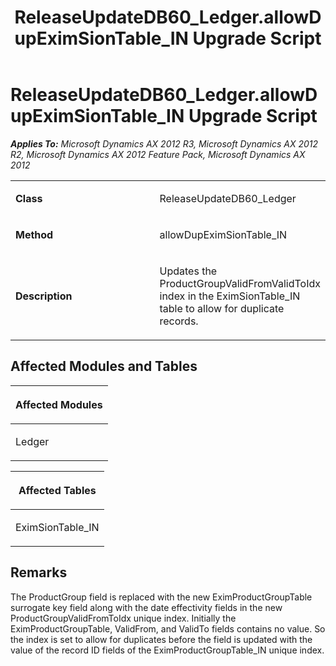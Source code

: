﻿---
title: ReleaseUpdateDB60_Ledger.allowDupEximSionTable_IN Upgrade Script
TOCTitle: ReleaseUpdateDB60_Ledger.allowDupEximSionTable_IN Upgrade Script
ms:assetid: 753a12d6-e17e-1114-ec48-f13854b52419
ms:mtpsurl: https://msdn.microsoft.com/en-us/library/JJ719310(v=AX.60)
ms:contentKeyID: 49709102
ms.date: 05/18/2015
mtps_version: v=AX.60
---

# ReleaseUpdateDB60\_Ledger.allowDupEximSionTable\_IN Upgrade Script 


_**Applies To:** Microsoft Dynamics AX 2012 R3, Microsoft Dynamics AX 2012 R2, Microsoft Dynamics AX 2012 Feature Pack, Microsoft Dynamics AX 2012_

<table>
<colgroup>
<col style="width: 50%" />
<col style="width: 50%" />
</colgroup>
<tbody>
<tr class="odd">
<td><p><strong>Class</strong></p></td>
<td><p>ReleaseUpdateDB60_Ledger</p></td>
</tr>
<tr class="even">
<td><p><strong>Method</strong></p></td>
<td><p>allowDupEximSionTable_IN</p></td>
</tr>
<tr class="odd">
<td><p><strong>Description</strong></p></td>
<td><p>Updates the ProductGroupValidFromValidToIdx index in the EximSionTable_IN table to allow for duplicate records.</p></td>
</tr>
</tbody>
</table>


## Affected Modules and Tables

<table>
<colgroup>
<col style="width: 100%" />
</colgroup>
<thead>
<tr class="header">
<th><p>Affected Modules</p></th>
</tr>
</thead>
<tbody>
<tr class="odd">
<td><p>Ledger</p></td>
</tr>
</tbody>
</table>


<table>
<colgroup>
<col style="width: 100%" />
</colgroup>
<thead>
<tr class="header">
<th><p>Affected Tables</p></th>
</tr>
</thead>
<tbody>
<tr class="odd">
<td><p>EximSionTable_IN</p></td>
</tr>
</tbody>
</table>


## Remarks

The ProductGroup field is replaced with the new EximProductGroupTable surrogate key field along with the date effectivity fields in the new ProductGroupValidFromToIdx unique index. Initially the EximProductGroupTable, ValidFrom, and ValidTo fields contains no value. So the index is set to allow for duplicates before the field is updated with the value of the record ID fields of the EximProductGroupTable\_IN unique index.

  


